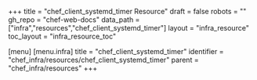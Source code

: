 +++
title = "chef_client_systemd_timer Resource"
draft = false
robots = ""
gh_repo = "chef-web-docs"
data_path = ["infra","resources","chef_client_systemd_timer"]
layout = "infra_resource"
toc_layout = "infra_resource_toc"

[menu]
  [menu.infra]
    title = "chef_client_systemd_timer"
    identifier = "chef_infra/resources/chef_client_systemd_timer"
    parent = "chef_infra/resources"
+++

<!-- The contents of this page are automatically generated from the chef_client_systemd_timer.yaml file in the data directory. -->
<!-- To suggest a change, edit the https://github.com/chef/chef/blob/master/lib/chef/resource/chef_client_systemd_timer.rb file
      and submit a pull request to the https://github.com/chef/chef repository. -->
